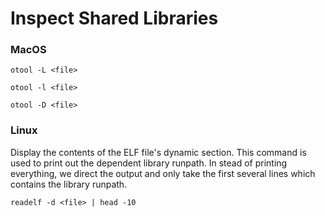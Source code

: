 # Inspect Shared Libraries

### MacOS

```
otool -L <file>
```

```
otool -l <file>
```

```
otool -D <file>
```

### Linux

Display the contents of the ELF file's dynamic section. This command is used to print out the dependent library runpath. In stead of printing everything, we direct the output and only take the first several lines which contains the library runpath.

```
readelf -d <file> | head -10
```
